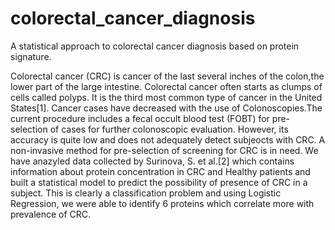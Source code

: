 # colorectal_cancer_diagnosis
A statistical approach to colorectal cancer diagnosis based on protein signature.

Colorectal cancer (CRC) is cancer of the last several inches of the colon,the lower part of the large intestine. Colorectal cancer often starts as clumps of cells called polyps. It is the third most common type of cancer in the United States[1]. Cancer cases have decreased with the use of Colonoscopies.The current procedure includes a fecal occult blood test (FOBT) for pre-selection of cases for further colonoscopic evaluation. However, its accuracy is quite low and does not adequately detect subjeocts with CRC. A non-invasive method for pre-selection of screening for CRC is in need. We have anazyled data collected by Surinova, S. et al.[2] which contains information about protein concentration in CRC and Healthy patients and built a statistical model to predict the possibility of presence of CRC in a subject. This is clearly a classification problem and using Logistic Regression, we were able to identify 6 proteins which correlate more with prevalence of CRC.
